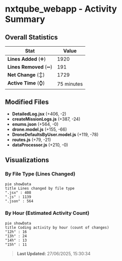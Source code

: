 # nxtqube_webapp - Activity Summary 

## Overall Statistics

| Stat                   | Value                                                             |
| ---------------------- | ----------------------------------------------------------------- |
| **Lines Added** (➕)   | 1920                                          |
| **Lines Removed** (➖) | 191                                        |
| **Net Change** (↕)    | 1729                |
| **Active Time** (⌚)   | 75 minutes |


## Modified Files
- **DetailedLog.jsx** (+406, -2)
- **createMissionLogs.js** (+387, -24)
- **enums.json** (+564, -0)
- **drone.model.js** (+155, -66)
- **DroneDefaultsByUser.model.js** (+119, -78)
- **routes.js** (+79, -21)
- **dataProcessor.js** (+210, -0)

## Visualizations

### By File Type (Lines Changed)

```mermaid
pie showData
title Lines changed by file type
".jsx" : 408
".js" : 1139
".json" : 564
```

### By Hour (Estimated Activity Count)

```mermaid
pie showData
title Coding activity by hour (count of changes)
"12h" : 16
"13h" : 24
"14h" : 13
"15h" : 11
```


> **Last Updated:** 27/06/2025, 15:30:34